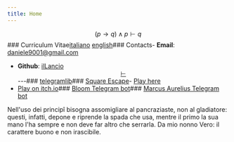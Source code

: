 ```yaml
---
title: Home
---
```

$$
(p \rightarrow q) \land p \vdash q
$$### Curriculum Vitae[italiano](cv_ita.pdf) [english](cv_eng.pdf)### Contacts- **Email**: <daniele9001@gmail.com>
- **Github**: [ilLancio](https://github.com/ilLancio)<div align="center">[$\vdash$](Logica-Matematica.pdf)</div>---### [telegramlib](https://pypi.org/project/telegramlib/)### [Square Escape](https://logos-psychagogia.itch.io/square-escape)- <a href="square-escape" target="_blank">Play here</a>
- [Play on itch.io](https://logos-psychagogia.itch.io/square-escape)### [Bloom Telegram bot](https://t.me/BLOOM_chatbot)### [Marcus Aurelius Telegram bot](https://t.me/M_Aurelius_bot)

Nell'uso dei principî bisogna assomigliare al pancraziaste, non al gladiatore: questi, infatti, depone e riprende la spada che usa, mentre il primo la sua mano l'ha sempre e non deve far altro che serrarla.
Da mio nonno Vero: il carattere buono e non irascibile.